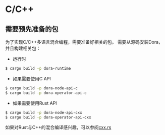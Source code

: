 # C/C++

## 需要预先准备的包
为了实现C/C++多语言混合编程，需要准备好相关的包。
需要从源码安装Dora，并且构建相关包：
- 运行时
```bash
$ cargo build -p dora-runtime
```
- 如果需要使用C API
```bash
$ cargo build -p dora-node-api-c
$ cargo build -p dora-operator-api-c
```
- 如果需要使用Rust API
```bash
$ cargo build -p dora-node-api-cxx
$ cargo build -p dora-operator-api-cxx
```

如果对Rust与C++的混合编译感兴趣，可以参阅[cxx.rs](https://cxx.rs/)
